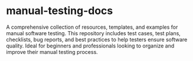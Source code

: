 # manual-testing-docs
A comprehensive collection of resources, templates, and examples for manual software testing. This repository includes test cases, test plans, checklists, bug reports, and best practices to help testers ensure software quality. Ideal for beginners and professionals looking to organize and improve their manual testing process.
